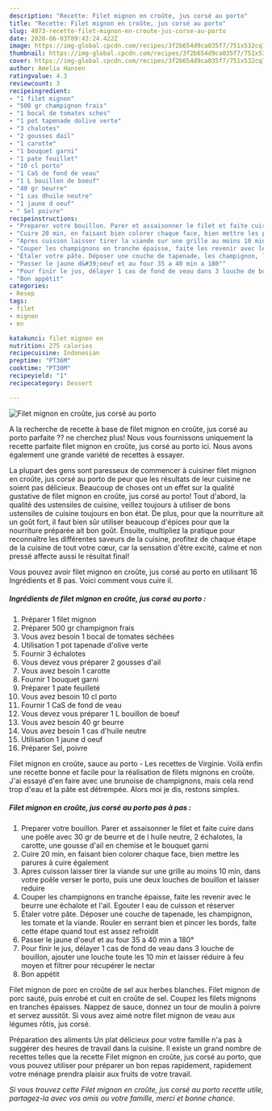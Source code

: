 ```yaml
---
description: "Recette: Filet mignon en croûte, jus corsé au porto"
title: "Recette: Filet mignon en croûte, jus corsé au porto"
slug: 4073-recette-filet-mignon-en-croute-jus-corse-au-porto
date: 2020-06-03T09:43:24.422Z
image: https://img-global.cpcdn.com/recipes/3f2b654d9ca035f7/751x532cq70/filet-mignon-en-croute-jus-corse-au-porto-photo-principale-de-la-recette.jpg
thumbnail: https://img-global.cpcdn.com/recipes/3f2b654d9ca035f7/751x532cq70/filet-mignon-en-croute-jus-corse-au-porto-photo-principale-de-la-recette.jpg
cover: https://img-global.cpcdn.com/recipes/3f2b654d9ca035f7/751x532cq70/filet-mignon-en-croute-jus-corse-au-porto-photo-principale-de-la-recette.jpg
author: Amelia Hansen
ratingvalue: 4.3
reviewcount: 3
recipeingredient:
- "1 filet mignon"
- "500 gr champignon frais"
- "1 bocal de tomates sches"
- "1 pot tapenade dolive verte"
- "3 chalotes"
- "2 gousses dail"
- "1 carotte"
- "1 bouquet garni"
- "1 pate feuillet"
- "10 cl porto"
- "1 CaS de fond de veau"
- "1 L bouillon de boeuf"
- "40 gr beurre"
- "1 cas dhuile neutre"
- "1 jaune d oeuf"
- " Sel poivre"
recipeinstructions:
- "Preparer votre bouillon. Parer et assaisonner le filet et faite cuire dans une poêle avec 30 gr de beurre et de l huile neutre, 2 échalotes, la carotte, une gousse d&#39;ail en chemise et le bouquet garni"
- "Cuire 20 min, en faisant bien colorer chaque face, bien mettre les parures à cuire également"
- "Apres cuisson laisser tirer la viande sur une grille au moins 10 min, dans votre poêle verser le porto, puis une deux louches de bouillon et laisser reduire"
- "Couper les champignons en tranche épaisse, faite les revenir avec le beurre une échalote et l&#39;ail. Egouter l eau de cuisson et réserver"
- "Étaler votre pâte. Déposer une couche de tapenade, les champignon, les tomate et la viande. Rouler en serrant bien et pincer les bords, faite cette étape quand tout est assez refroidit"
- "Passer le jaune d&#39;oeuf et au four 35 a 40 min a 180°"
- "Pour finir le jus, délayer 1 cas de fond de veau dans 3 louche de bouillon, ajouter une louche toute les 10 min et laisser réduire à feu moyen et filtrer pour récupérer le nectar"
- "Bon appétit"
categories:
- Resep
tags:
- filet
- mignon
- en

katakunci: filet mignon en 
nutrition: 275 calories
recipecuisine: Indonesian
preptime: "PT36M"
cooktime: "PT30M"
recipeyield: "1"
recipecategory: Dessert

---
```



![Filet mignon en croûte, jus corsé au porto](https://img-global.cpcdn.com/recipes/3f2b654d9ca035f7/751x532cq70/filet-mignon-en-croute-jus-corse-au-porto-photo-principale-de-la-recette.jpg)

A la recherche de recette à base de filet mignon en croûte, jus corsé au porto parfaite ?? ne cherchez plus! Nous vous fournissons uniquement la recette parfaite filet mignon en croûte, jus corsé au porto ici. Nous avons également une grande variété de recettes à essayer.

La plupart des gens sont paresseux de commencer à cuisiner filet mignon en croûte, jus corsé au porto de peur que les résultats de leur cuisine ne soient pas délicieux. Beaucoup de choses ont un effet sur la qualité gustative de filet mignon en croûte, jus corsé au porto! Tout d'abord, la qualité des ustensiles de cuisine, veillez toujours à utiliser de bons ustensiles de cuisine toujours en bon état. De plus, pour que la nourriture ait un goût fort, il faut bien sûr utiliser beaucoup d'épices pour que la nourriture préparée ait bon goût. Ensuite, multipliez la pratique pour reconnaître les différentes saveurs de la cuisine, profitez de chaque étape de la cuisine de tout votre cœur, car la sensation d'être excité, calme et non pressé affecte aussi le résultat final!

<!--inarticleads1-->

Vous pouvez avoir filet mignon en croûte, jus corsé au porto en utilisant 16 Ingrédients et 8 pas. Voici comment vous cuire il.

##### Ingrédients de filet mignon en croûte, jus corsé au porto :

1. Préparer 1 filet mignon
1. Préparer 500 gr champignon frais
1. Vous avez besoin 1 bocal de tomates séchées
1. Utilisation 1 pot tapenade d&#39;olive verte
1. Fournir 3 échalotes
1. Vous devez vous préparer 2 gousses d&#39;ail
1. Vous avez besoin 1 carotte
1. Fournir 1 bouquet garni
1. Préparer 1 pate feuilleté
1. Vous avez besoin 10 cl porto
1. Fournir 1 CaS de fond de veau
1. Vous devez vous préparer 1 L bouillon de boeuf
1. Vous avez besoin 40 gr beurre
1. Vous avez besoin 1 cas d&#39;huile neutre
1. Utilisation 1 jaune d oeuf
1. Préparer  Sel, poivre


Filet mignon en croûte, sauce au porto - Les recettes de Virginie. Voilà enfin une recette bonne et facile pour la réalisation de filets mignons en croûte. J&#39;ai essayé d&#39;en faire avec une brunoise de champignons, mais cela rend trop d&#39;eau et la pâte est détrempée. Alors moi je dis, restons simples. 

<!--inarticleads2-->

##### Filet mignon en croûte, jus corsé au porto pas à pas :

1. Preparer votre bouillon. Parer et assaisonner le filet et faite cuire dans une poêle avec 30 gr de beurre et de l huile neutre, 2 échalotes, la carotte, une gousse d&#39;ail en chemise et le bouquet garni
1. Cuire 20 min, en faisant bien colorer chaque face, bien mettre les parures à cuire également
1. Apres cuisson laisser tirer la viande sur une grille au moins 10 min, dans votre poêle verser le porto, puis une deux louches de bouillon et laisser reduire
1. Couper les champignons en tranche épaisse, faite les revenir avec le beurre une échalote et l&#39;ail. Egouter l eau de cuisson et réserver
1. Étaler votre pâte. Déposer une couche de tapenade, les champignon, les tomate et la viande. Rouler en serrant bien et pincer les bords, faite cette étape quand tout est assez refroidit
1. Passer le jaune d&#39;oeuf et au four 35 a 40 min a 180°
1. Pour finir le jus, délayer 1 cas de fond de veau dans 3 louche de bouillon, ajouter une louche toute les 10 min et laisser réduire à feu moyen et filtrer pour récupérer le nectar
1. Bon appétit


Filet mignon de porc en croûte de sel aux herbes blanches. Filet mignon de porc sauté, puis enrobé et cuit en croûte de sel. Coupez les filets mignons en tranches épaisses. Nappez de sauce, donnez un tour de moulin à poivre et servez aussitôt. Si vous avez aimé notre filet mignon de veau aux légumes rôtis, jus corsé. 

<!--inarticleads1-->

<p>
Préparation des aliments Un plat délicieux pour votre famille n'a pas à suggérer des heures de travail dans la cuisine. Il existe un grand nombre de recettes telles que la recette Filet mignon en croûte, jus corsé au porto, que vous pouvez utiliser pour préparer un bon repas rapidement, rapidement votre ménage prendra plaisir aux fruits de votre travail.
</p>

<p>
<i>Si vous trouvez cette Filet mignon en croûte, jus corsé au porto recette utile, partagez-la avec vos amis ou votre famille, merci et bonne chance.</i>
</p>
